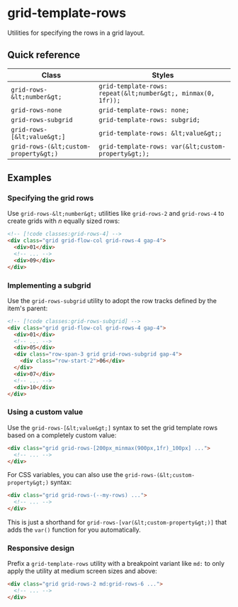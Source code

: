 # grid-template-rows

Utilities for specifying the rows in a grid layout.

## Quick reference

| Class | Styles |
|---|---|
| `grid-rows-&lt;number&gt;` | `grid-template-rows: repeat(&lt;number&gt;, minmax(0, 1fr));` |
| `grid-rows-none` | `grid-template-rows: none;` |
| `grid-rows-subgrid` | `grid-template-rows: subgrid;` |
| `grid-rows-[&lt;value&gt;]` | `grid-template-rows: &lt;value&gt;;` |
| `grid-rows-(&lt;custom-property&gt;)` | `grid-template-rows: var(&lt;custom-property&gt;);` |


## Examples

### Specifying the grid rows

Use `grid-rows-&lt;number&gt;` utilities like `grid-rows-2` and `grid-rows-4` to create grids with _n_ equally sized rows:

```html
<!-- [!code classes:grid-rows-4] -->
<div class="grid grid-flow-col grid-rows-4 gap-4">
  <div>01</div>
  <!-- ... -->
  <div>09</div>
</div>
```

### Implementing a subgrid

Use the `grid-rows-subgrid` utility to adopt the row tracks defined by the item's parent:

```html
<!-- [!code classes:grid-rows-subgrid] -->
<div class="grid grid-flow-col grid-rows-4 gap-4">
  <div>01</div>
  <!-- ... -->
  <div>05</div>
  <div class="row-span-3 grid grid-rows-subgrid gap-4">
    <div class="row-start-2">06</div>
  </div>
  <div>07</div>
  <!-- ... -->
  <div>10</div>
</div>
```

### Using a custom value

Use the `grid-rows-[&lt;value&gt;]` syntax to set the grid template rows based on a completely custom value:

```html
<div class="grid grid-rows-[200px_minmax(900px,1fr)_100px] ...">
  <!-- ... -->
</div>
```

For CSS variables, you can also use the `grid-rows-(&lt;custom-property&gt;)` syntax:

```html
<div class="grid grid-rows-(--my-rows) ...">
  <!-- ... -->
</div>
```

This is just a shorthand for `grid-rows-[var(&lt;custom-property&gt;)]` that adds the `var()` function for you automatically.

### Responsive design

Prefix a `grid-template-rows` utility with a breakpoint variant like `md:` to only apply the utility at medium screen sizes and above:

```html
<div class="grid grid-rows-2 md:grid-rows-6 ...">
  <!-- ... -->
</div>
```

